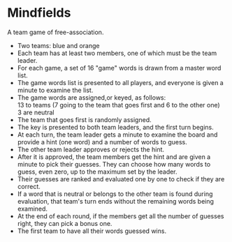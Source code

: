 # Mindfields

A team game of free-association.

- Two teams: blue and orange
- Each team has at least two members, one of which must be the team leader.
- For each game, a set of 16 "game" words is drawn from a master word list.
- The game words list is presented to all players, and everyone is given a minute to examine the list.
- The game words are assigned,or keyed, as follows:  
    13 to teams (7 going to the team that goes first and 6 to the other one)  
    3 are neutral
- The team that goes first is randomly assigned.
- The key is presented to both team leaders, and the first turn begins.
- At each turn, the team leader gets a minute to examine the board and provide a hint (one word) and a number of words to guess.
- The other team leader approves or rejects the hint.
- After it is approved, the team members get the hint and are given a minute to pick their guesses. They can choose how many words to guess, even zero, up to the maximum set by the leader. 
- Their guesses are ranked and evaluated one by one to check if they are correct. 
- If a word that is neutral or belongs to the other team is found during evaluation, that team's turn ends without the remaining words being examined.
- At the end of each round, if the members get all the number of guesses right, they can pick a bonus one.
- The first team to have all their words guessed wins.



